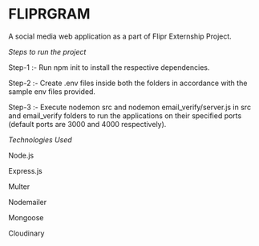 # FLIPRGRAM

A social media web application as a part of Flipr Externship Project.

_Steps to run the project_

Step-1 :- Run npm init to install the respective dependencies.

Step-2 :- Create .env files inside both the folders in accordance with the sample env files provided.

Step-3 :- Execute nodemon src and nodemon email_verify/server.js in src and email_verify folders to run the applications on their specified ports (default ports are 3000 and 4000 respectively).

_Technologies Used_

 Node.js
 
 Express.js
 
 Multer
 
 Nodemailer
 
 Mongoose
 
 Cloudinary

